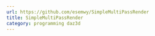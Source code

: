 ```yaml
---
url: https://github.com/esemwy/SimpleMultiPassRender
title: SimpleMultiPassRender
category: programming daz3d
---
```

